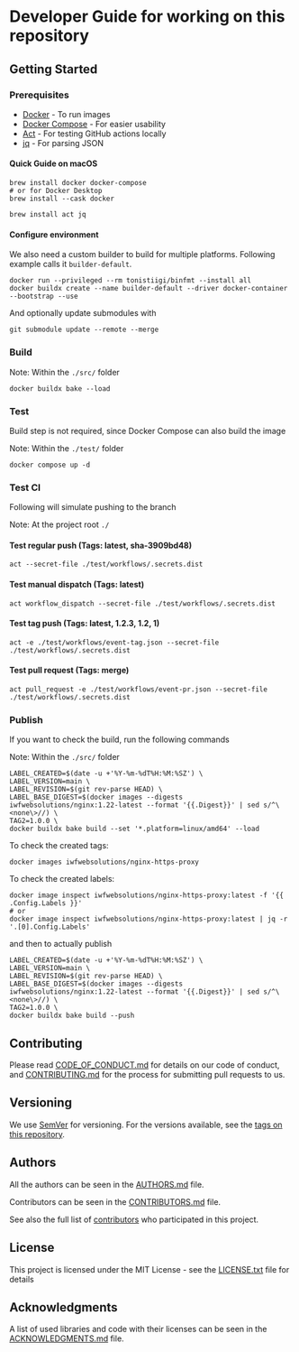 # Developer Guide for working on this repository

## Getting Started

### Prerequisites

* [Docker](https://docs.docker.com/engine/install/) - To run images
* [Docker Compose](https://docs.docker.com/compose/install/) - For easier usability
* [Act](https://github.com/nektos/act) - For testing GitHub actions locally
* [jq](https://stedolan.github.io/jq/) - For parsing JSON

#### Quick Guide on macOS

```shell
brew install docker docker-compose
# or for Docker Desktop
brew install --cask docker

brew install act jq
```

#### Configure environment

We also need a custom builder to build for multiple platforms. Following example calls it `builder-default`.

```shell
docker run --privileged --rm tonistiigi/binfmt --install all
docker buildx create --name builder-default --driver docker-container --bootstrap --use
```

And optionally update submodules with

```shell
git submodule update --remote --merge
```

### Build

Note: Within the `./src/` folder

```shell
docker buildx bake --load
```

### Test

Build step is not required, since Docker Compose can also build the image

Note: Within the `./test/` folder

```shell
docker compose up -d
```

### Test CI

Following will simulate pushing to the branch

Note: At the project root `./`

#### Test regular push (Tags: latest, sha-3909bd48)

```shell
act --secret-file ./test/workflows/.secrets.dist
```

#### Test manual dispatch (Tags: latest)

```shell
act workflow_dispatch --secret-file ./test/workflows/.secrets.dist
```

#### Test tag push (Tags: latest, 1.2.3, 1.2, 1)

```shell
act -e ./test/workflows/event-tag.json --secret-file ./test/workflows/.secrets.dist
```

#### Test pull request (Tags: merge)

```shell
act pull_request -e ./test/workflows/event-pr.json --secret-file ./test/workflows/.secrets.dist
```

### Publish

If you want to check the build, run the following commands

Note: Within the `./src/` folder

```shell
LABEL_CREATED=$(date -u +'%Y-%m-%dT%H:%M:%SZ') \
LABEL_VERSION=main \
LABEL_REVISION=$(git rev-parse HEAD) \
LABEL_BASE_DIGEST=$(docker images --digests iwfwebsolutions/nginx:1.22-latest --format '{{.Digest}}' | sed s/^\<none\>//) \
TAG2=1.0.0 \
docker buildx bake build --set '*.platform=linux/amd64' --load
```

To check the created tags:

```shell
docker images iwfwebsolutions/nginx-https-proxy
```

To check the created labels:

```shell
docker image inspect iwfwebsolutions/nginx-https-proxy:latest -f '{{ .Config.Labels }}'
# or
docker image inspect iwfwebsolutions/nginx-https-proxy:latest | jq -r '.[0].Config.Labels'
```

and then to actually publish

```shell
LABEL_CREATED=$(date -u +'%Y-%m-%dT%H:%M:%SZ') \
LABEL_VERSION=main \
LABEL_REVISION=$(git rev-parse HEAD) \
LABEL_BASE_DIGEST=$(docker images --digests iwfwebsolutions/nginx:1.22-latest --format '{{.Digest}}' | sed s/^\<none\>//) \
TAG2=1.0.0 \
docker buildx bake build --push
```

## Contributing

Please read [CODE_OF_CONDUCT.md](CODE_OF_CONDUCT.md) for details on our code of conduct, and [CONTRIBUTING.md](CONTRIBUTING.md) for the process for submitting pull requests to us.

## Versioning

We use [SemVer](http://semver.org/) for versioning. For the versions available, see the [tags on this repository][gh-tags].

## Authors

All the authors can be seen in the [AUTHORS.md](AUTHORS.md) file.

Contributors can be seen in the [CONTRIBUTORS.md](CONTRIBUTORS.md) file.

See also the full list of [contributors][gh-contributors] who participated in this project.

## License

This project is licensed under the MIT License - see the [LICENSE.txt](LICENSE.txt) file for details

## Acknowledgments

A list of used libraries and code with their licenses can be seen in the [ACKNOWLEDGMENTS.md](ACKNOWLEDGMENTS.md) file.

[gh-tags]: https://github.com/iwf-web/nginx-https-proxy/tags
[gh-contributors]: https://github.com/iwf-web/nginx-https-proxy/contributors
